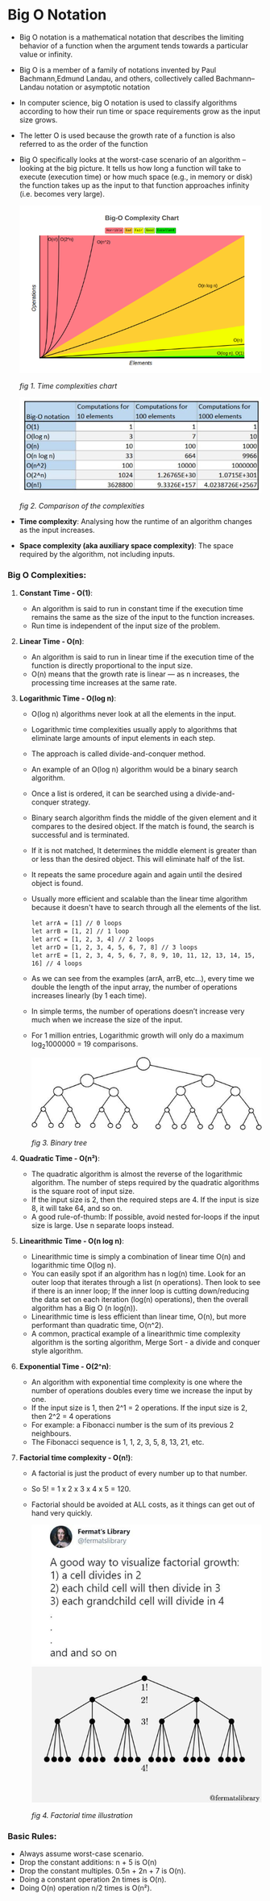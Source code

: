 # Big O Notation
 * Big O notation is a mathematical notation that describes the limiting behavior of a function when the argument tends towards a particular value or infinity.
 * Big O is a member of a family of notations invented by Paul Bachmann,Edmund Landau, and others, collectively called Bachmann–Landau notation or asymptotic notation
 * In computer science, big O notation is used to classify algorithms according to how their run time or space requirements grow as the input size grows.
 * The letter O is used because the growth rate of a function is also referred to as the order of the function
 * Big O specifically looks at the worst-case scenario of an algorithm – looking at the big picture. It tells us how long a function will take to execute (execution time) or how much space (e.g., in memory or disk) the function takes up as the input to that function approaches infinity (i.e. becomes very large).

    ![chart of the complexities](assets/bigOchart.png)

    *fig 1. Time complexities chart*

    ![chart of the complexities](assets/bigOtable.jpg)
    
    *fig 2. Comparison of the complexities*

 * **Time complexity**: Analysing how the runtime of an algorithm changes as the input increases.
 * **Space complexity (aka auxiliary space complexity)**: The space required by the algorithm, not including inputs.
 

### Big O Complexities: 

1. **Constant Time - O(1)**: 
    * An algorithm is said to run in constant time if the execution time remains the same as the size of the input to the function increases. 
	* Run time is independent of the input size of the problem.
 
2. **Linear Time - O(n)**: 
	* An algorithm is said to run in linear time if the execution time of the function is directly proportional to the input size.
	* O(n) means that the growth rate is linear — as n increases, the processing time increases at the same rate.

3. **Logarithmic Time - O(log n)**: 
	* O(log n) algorithms never look at all the elements in the input. 
	* Logarithmic time complexities usually apply to algorithms that eliminate large amounts of input elements in each step.
	* The approach is called divide-and-conquer method. 
	* An example of an O(log n) algorithm would be a binary search algorithm.
	* Once a list is ordered, it can be searched using a divide-and-conquer strategy. 
	* Binary search algorithm finds the middle of the given element and it compares to the desired object. If the match is found, the search is successful and is terminated.
	* If it is not matched, It determines the middle element is greater than or less than the desired object. This will eliminate half of the list. 
	* It repeats the same procedure again and again until the desired object is found.
	* Usually more efficient and scalable than the linear time algorithm because it doesn't have to search through all the elements of the list.

		```
        let arrA = [1] // 0 loops 
        let arrB = [1, 2] // 1 loop
        let arrC = [1, 2, 3, 4] // 2 loops
        let arrD = [1, 2, 3, 4, 5, 6, 7, 8] // 3 loops
        let arrE = [1, 2, 3, 4, 5, 6, 7, 8, 9, 10, 11, 12, 13, 14, 15, 16] // 4 loops
        ```

	* As we can see from the examples (arrA, arrB, etc…), every time we double the length of the input array, the number of operations increases linearly (by 1 each time).
	* In simple terms, the number of operations doesn’t increase very much when we increase the size of the input.
	* For 1 million entries, Logarithmic growth will only do a maximum log<sub>2</sub>1000000 = 19 comparisons.

        ![chart of the complexities](assets/binary-search.jpg)

        *fig 3. Binary tree*

4. **Quadratic Time - O(n²)**: 
	* The quadratic algorithm is almost the reverse of the logarithmic algorithm. The number of steps required by the quadratic algorithms is the square root of input size. 
    * If the input size is 2, then the required steps are 4. If the input is size 8, it will take 64, and so on.
	* A good rule-of-thumb: If possible, avoid nested for-loops if the input size is large. Use n separate loops instead.

5. **Linearithmic Time - O(n log n)**: 
	* Linearithmic time is simply a combination of linear time O(n) and logarithmic time O(log n).
	* You can easily spot if an algorithm has n log(n) time. Look for an outer loop that iterates through a list (n operations). Then look to see if there is an inner loop; If the inner loop is cutting down/reducing the data set on each iteration (log(n) operations), then the overall algorithm has a Big O (n log(n)).
	* Linearithmic time is less efficient than linear time, O(n), but more performant than quadratic time, O(n^2). 
	* A common, practical example of a linearithmic time complexity algorithm is the sorting algorithm, Merge Sort - a divide and conquer style algorithm.

6. **Exponential Time - O(2^n)**: 
	* An algorithm with exponential time complexity is one where the number of operations doubles every time we increase the input by one.
	* If the input size is 1, then 2^1 = 2 operations. If the input size is 2, then 2^2 = 4 operations
	* For example: a Fibonacci number is the sum of its previous 2 neighbours.
	* The Fibonacci sequence is 1, 1, 2, 3, 5, 8, 13, 21, etc.

7. **Factorial time complexity - O(n!)**: 
	* A factorial is just the product of every number up to that number. 
	* So 5! = 1 x 2 x 3 x 4 x 5 = 120.
	* Factorial should be avoided at ALL costs, as it things can get out of hand very quickly.

        ![chart of the complexities](assets/big0-factorial.jpg)

        *fig 4. Factorial time illustration*


### Basic Rules:
 * Always assume worst-case scenario.
 * Drop the constant additions: n + 5 is O(n)
 * Drop the constant multiples. 0.5n + 2n + 7 is O(n).
 * Doing a constant operation 2n times is O(n).
 * Doing O(n) operation n/2 times is O(n²).
